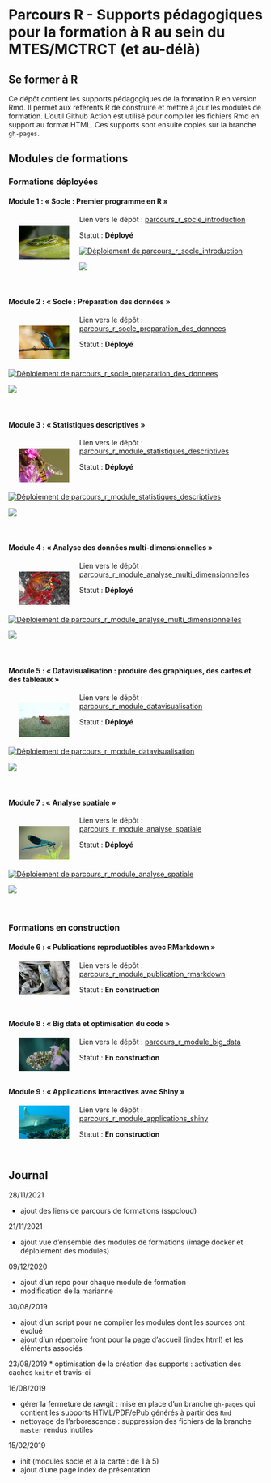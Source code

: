 
<!-- README.md est généré à partir du README.Rmd. Merci d'éditer ce fichier -->

# Parcours R - Supports pédagogiques pour la formation à R au sein du MTES/MCTRCT (et au-délà)

<!-- badges: start -->
<!-- badges: end -->

## Se former à R

Ce dépôt contient les supports pédagogiques de la formation R en version
Rmd. Il permet aux référents R de construire et mettre à jour les
modules de formation. L’outil Github Action est utilisé pour compiler
les fichiers Rmd en support au format HTML. Ces supports sont ensuite
copiés sur la branche `gh-pages`.

## Modules de formations

### Formations déployées

#### Module 1 : « Socle : Premier programme en R »

<img src="docs/assets/images/grenouille.jpg" alt="grenouille.jpg" align="left" style="width:100px;margin:20px"/>

Lien vers le dépôt :
[parcours\_r\_socle\_introduction](https://github.com/MTES-MCT/parcours_r_socle_introduction)

Statut : **Déployé**

[![Déploiement de
parcours\_r\_socle\_introduction](https://github.com/MTES-MCT/parcours_r_socle_introduction/actions/workflows/rstudio-image-build.yml/badge.svg)](https://github.com/MTES-MCT/parcours_r_socle_introduction/actions/workflows/rstudio-image-build.yml)

[![](https://img.shields.io/badge/SSPCloud-ParcoursR_M1-blue)](https://datalab.sspcloud.fr/launcher/inseefrlab-helm-charts-datascience/rstudio?autoLaunch=true&onyxia.friendlyName=«ParcoursR_M1»&service.image.custom.enabled=true&service.image.custom.version=«ghcr.io%2Fmtes-mct%2Fparcours_r_socle_introduction-4.0.4»&security.allowlist.enabled=false&init.personalInit=«https%3A%2F%2Fraw.githubusercontent.com%2FMTES-MCT%2Fparcours-r%2Fmaster%2Finit_script_formation.sh»)

 

#### Module 2 : « Socle : Préparation des données »

<img src="docs/assets/images/martin.jpg" alt="martin.jpg" align="left" style="width:100px;margin:20px"/>

Lien vers le dépôt :
[parcours\_r\_socle\_preparation\_des\_donnees](https://github.com/MTES-MCT/parcours_r_socle_preparation_des_donnees)

Statut : **Déployé**

[![Déploiement de
parcours\_r\_socle\_preparation\_des\_donnees](https://github.com/MTES-MCT/parcours_r_socle_preparation_des_donnees/actions/workflows/rstudio-image-build.yml/badge.svg)](https://github.com/MTES-MCT/parcours_r_socle_preparation_des_donnees/actions/workflows/rstudio-image-build.yml)

[![](https://img.shields.io/badge/SSPCloud-ParcoursR_M2-blue)](https://datalab.sspcloud.fr/launcher/inseefrlab-helm-charts-datascience/rstudio?autoLaunch=true&onyxia.friendlyName=«ParcoursR_M2»&service.image.custom.enabled=true&service.image.custom.version=«ghcr.io%2Fmtes-mct%2Fparcours_r_socle_preparation_des_donnees-4.0.4»&security.allowlist.enabled=false&init.personalInit=«https%3A%2F%2Fraw.githubusercontent.com%2FMTES-MCT%2Fparcours-r%2Fmaster%2Finit_script_formation.sh»)

 

#### Module 3 : « Statistiques descriptives »

<img src="docs/assets/images/pollinisateur.jpg" alt="pollinisateur.jpg" align="left" style="width:100px;margin:20px"/>

Lien vers le dépôt :
[parcours\_r\_module\_statistiques\_descriptives](https://github.com/MTES-MCT/parcours_r_module_statistiques_descriptives)

Statut : **Déployé**

[![Déploiement de
parcours\_r\_module\_statistiques\_descriptives](https://github.com/MTES-MCT/parcours_r_module_statistiques_descriptives/actions/workflows/rstudio-image-build.yml/badge.svg)](https://github.com/MTES-MCT/parcours_r_module_statistiques_descriptives/actions/workflows/rstudio-image-build.yml)

[![](https://img.shields.io/badge/SSPCloud-ParcoursR_M3-blue)](https://datalab.sspcloud.fr/launcher/inseefrlab-helm-charts-datascience/rstudio?autoLaunch=true&onyxia.friendlyName=«ParcoursR_M3»&service.image.custom.enabled=true&service.image.custom.version=«ghcr.io%2Fmtes-mct%2Fparcours_r_module_statistiques_descriptives-4.0.4»&security.allowlist.enabled=false&init.personalInit=«https%3A%2F%2Fraw.githubusercontent.com%2FMTES-MCT%2Fparcours-r%2Fmaster%2Finit_script_formation.sh»)

 

#### Module 4 : « Analyse des données multi-dimensionnelles »

<img src="docs/assets/images/crabe.jpg" alt="crabe.jpg" align="left" style="width:100px;margin:20px"/>

Lien vers le dépôt :
[parcours\_r\_module\_analyse\_multi\_dimensionnelles](https://github.com/MTES-MCT/parcours_r_module_analyse_multi_dimensionnelles)

Statut : **Déployé**

[![Déploiement de
parcours\_r\_module\_analyse\_multi\_dimensionnelles](https://github.com/MTES-MCT/parcours_r_module_analyse_multi_dimensionnelles/actions/workflows/rstudio-image-build.yml/badge.svg)](https://github.com/MTES-MCT/parcours_r_module_analyse_multi_dimensionnelles/actions/workflows/rstudio-image-build.yml)

[![](https://img.shields.io/badge/SSPCloud-ParcoursR_M4-blue)](https://datalab.sspcloud.fr/launcher/inseefrlab-helm-charts-datascience/rstudio?autoLaunch=true&onyxia.friendlyName=«ParcoursR_M4»&service.image.custom.enabled=true&service.image.custom.version=«ghcr.io%2Fmtes-mct%2Fparcours_r_module_analyse_multi_dimensionnelles-4.0.4»&security.allowlist.enabled=false&init.personalInit=«https%3A%2F%2Fraw.githubusercontent.com%2FMTES-MCT%2Fparcours-r%2Fmaster%2Finit_script_formation.sh»)

 

#### Module 5 : « Datavisualisation : produire des graphiques, des cartes et des tableaux »

<img src="docs/assets/images/renard.jpg" alt="renard.jpg" align="left" style="width:100px;margin:20px"/>

Lien vers le dépôt :
[parcours\_r\_module\_datavisualisation](https://github.com/MTES-MCT/parcours_r_module_datavisualisation)

Statut : **Déployé**

[![Déploiement de
parcours\_r\_module\_datavisualisation](https://github.com/MTES-MCT/parcours_r_module_datavisualisation/actions/workflows/rstudio-image-build.yml/badge.svg)](https://github.com/MTES-MCT/parcours_r_module_datavisualisation/actions/workflows/rstudio-image-build.yml)

[![](https://img.shields.io/badge/SSPCloud-ParcoursR_M5-blue)](https://datalab.sspcloud.fr/launcher/inseefrlab-helm-charts-datascience/rstudio?autoLaunch=true&onyxia.friendlyName=«ParcoursR_M5»&service.image.custom.enabled=true&service.image.custom.version=«ghcr.io%2Fmtes-mct%2Fparcours_r_module_datavisualisation-4.0.4»&security.allowlist.enabled=false&init.personalInit=«https%3A%2F%2Fraw.githubusercontent.com%2FMTES-MCT%2Fparcours-r%2Fmaster%2Finit_script_formation.sh»)

 

#### Module 7 : « Analyse spatiale »

<img src="docs/assets/images/odonate.jpg" alt="odonate.jpg" align="left" style="width:100px;margin:20px"/>

Lien vers le dépôt :
[parcours\_r\_module\_analyse\_spatiale](https://github.com/MTES-MCT/parcours_r_module_analyse_spatiale)

Statut : **Déployé**

[![Déploiement de
parcours\_r\_module\_analyse\_spatiale](https://github.com/MTES-MCT/parcours_r_module_analyse_spatiale/actions/workflows/rstudio-image-build.yml/badge.svg)](https://github.com/MTES-MCT/parcours_r_module_analyse_spatiale/actions/workflows/rstudio-image-build.yml)

[![](https://img.shields.io/badge/SSPCloud-ParcoursR_M7-blue)](https://datalab.sspcloud.fr/launcher/inseefrlab-helm-charts-datascience/rstudio?autoLaunch=true&onyxia.friendlyName=«ParcoursR_M7»&service.image.custom.enabled=true&service.image.custom.version=«ghcr.io%2Fmtes-mct%2Fparcours_r_module_analyse_spatiale-4.0.4»&security.allowlist.enabled=false&init.personalInit=«https%3A%2F%2Fraw.githubusercontent.com%2FMTES-MCT%2Fparcours-r%2Fmaster%2Finit_script_formation.sh»)

 

### Formations en construction

#### Module 6 : « Publications reproductibles avec RMarkdown »

<img src="docs/assets/images/vipere.jpg" alt="vipere.jpg" align="left" style="width:100px;;margin:0 20px 20px 20px"/>

Lien vers le dépôt :
[parcours\_r\_module\_publication\_rmarkdown](https://github.com/MTES-MCT/parcours_r_module_publication_rmarkdown)

Statut : **En construction**

 

#### Module 8 : « Big data et optimisation du code »

<img src="docs/assets/images/papillon.jpg" alt="papillon.jpg" align="left" style="width:100px;;margin:0 20px 20px 20px"/>

Lien vers le dépôt :
[parcours\_r\_module\_big\_data](https://github.com/MTES-MCT/parcours_r_module_big_data)

Statut : **En construction**

 

#### Module 9 : « Applications interactives avec Shiny »

<img src="docs/assets/images/Triaenodon_obesus.jpg" alt="Triaenodon_obesus.jpg" align="left" style="width:100px;;margin:0 20px 20px 20px"/>

Lien vers le dépôt :
[parcours\_r\_module\_applications\_shiny](https://github.com/MTES-MCT/parcours_r_module_applications_shiny)

Statut : **En construction**

 

## Journal

28/11/2021

-   ajout des liens de parcours de formations (sspcloud)

21/11/2021

-   ajout vue d’ensemble des modules de formations (image docker et
    déploiement des modules)

09/12/2020

-   ajout d’un repo pour chaque module de formation
-   modification de la marianne

30/08/2019

-   ajout d’un script pour ne compiler les modules dont les sources ont
    évolué
-   ajout d’un répertoire front pour la page d’accueil (index.html) et
    les éléments associés

23/08/2019 \* optimisation de la création des supports : activation des
caches `knitr` et travis-ci

16/08/2019

-   gérer la fermeture de rawgit : mise en place d’un branche `gh-pages`
    qui contient les supports HTML/PDF/ePub générés à partir des `Rmd`
-   nettoyage de l’arborescence : suppression des fichiers de la branche
    `master` rendus inutiles

15/02/2019

-   init (modules socle et à la carte : de 1 à 5)
-   ajout d’une page index de présentation
